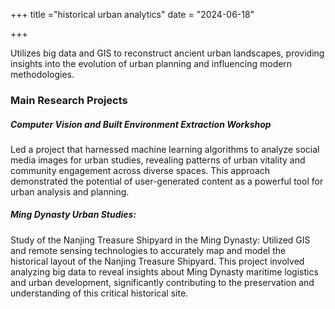 +++
title ="historical urban analytics"
date = "2024-06-18"


+++

Utilizes big data and GIS to reconstruct ancient urban landscapes, providing insights into the evolution of urban planning and influencing modern methodologies.


<!--more-->


### Main Research Projects

##### Computer Vision and Built Environment Extraction Workshop
Led a project that harnessed machine learning algorithms to analyze social media images for urban studies, revealing patterns of urban vitality and community engagement across diverse spaces. This approach demonstrated the potential of user-generated content as a powerful tool for urban analysis and planning.

##### Ming Dynasty Urban Studies: 
Study of the Nanjing Treasure Shipyard in the Ming Dynasty: Utilized GIS and remote sensing technologies to accurately map and model the historical layout of the Nanjing Treasure Shipyard. This project involved analyzing big data to reveal insights about Ming Dynasty maritime logistics and urban development, significantly contributing to the preservation and understanding of this critical historical site.